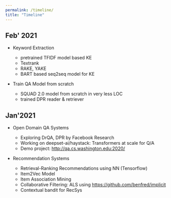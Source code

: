 ```yaml
---
permalink: /timeline/
title: "Timeline"
---
```


## Feb' 2021

- Keyword Extraction
    -   pretrained TFIDF model based KE
    -   Textrank
    -   RAKE, YAKE
    -   BART based seq2seq model for KE
    
- Train QA Model from scratch
    -   SQUAD 2.0 model from scratch in very less LOC
    -   trained DPR reader & retriever

## Jan'2021

- Open Domain QA Systems
    -   Exploring DrQA, DPR by Facebook Research
    -   Working on deepset-ai/haystack: Transformers at scale for Q/A
    -   Demo project: http://qa.cs.washington.edu:2020/

- Recommendation Systems
    -   Retrieval-Ranking Recommendations using NN (Tensorflow)
    -   Item2Vec Model
    -   Item Association Mining
    -   Collaborative Filtering: ALS using https://github.com/benfred/implicit
    -   Contextual bandit for RecSys
